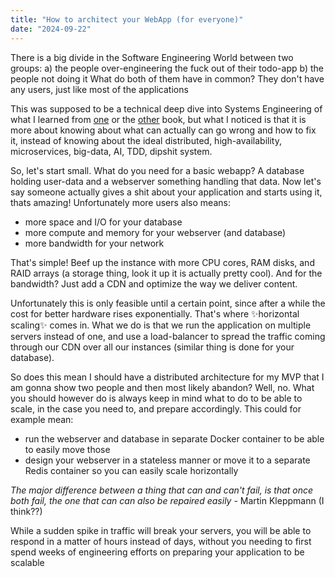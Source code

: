 ```yaml
---
title: "How to architect your WebApp (for everyone)"
date: "2024-09-22"
---
```



There is a big divide in the Software Engineering World between two groups:
a) the people over-engineering the fuck out of their todo-app
b) the people not doing it
What do both of them have in common? They don't have any users, just like most of the applications

This was supposed to be a technical deep dive into Systems Engineering of what I learned from [one](https://www.goodreads.com/book/show/23463279-designing-data-intensive-applications?ac=1&from_search=true&qid=sjo9yA2czG&rank=1) or the [other](https://www.goodreads.com/book/show/23615147-web-scalability-for-startup-engineers?ref=nav_sb_ss_1_21) book, but what I noticed is that it is more about knowing about what can actually can go wrong and how to fix it, instead of knowing about the ideal distributed, high-availability, microservices, big-data, AI, TDD, dipshit system.

So, let's start small. What do you need for a basic webapp? A database holding user-data and a webserver something handling that data. Now let's say someone actually gives a shit about your application and starts using it, thats amazing! Unfortunately more users also means:
- more space and I/O for your database
- more compute and memory for your webserver (and database)
- more bandwidth for your network

That's simple! Beef up the instance with more CPU cores, RAM disks, and RAID arrays (a storage thing, look it up it is actually pretty cool). And for the bandwidth? Just add a CDN and optimize the way we deliver content.

Unfortunately this is only feasible until a certain point, since after a while the cost for better hardware rises exponentially. That's where ✨horizontal scaling✨ comes in. What we do is that we run the application on multiple servers instead of one, and use a load-balancer to spread the traffic coming through our CDN over all our instances (similar thing is done for your database). 

So does this mean I should have a distributed architecture for my MVP that I am gonna show two people and then most likely abandon? Well, no. What you should however do is always keep in mind what to do to be able to scale, in the case you need to, and prepare accordingly. This could for example mean:
- run the webserver and database in separate Docker container to be able to easily move those
- design your webserver in a stateless manner or move it to a separate Redis container so you can easily scale horizontally

*The major difference between a thing that can and can't fail, is that once both fail, the one that can can also be repaired easily* - Martin Kleppmann (I think??)

While a sudden spike in traffic will break your servers, you will be able to respond in a matter of hours instead of days, without you needing to first spend weeks of engineering efforts on preparing your application to be scalable